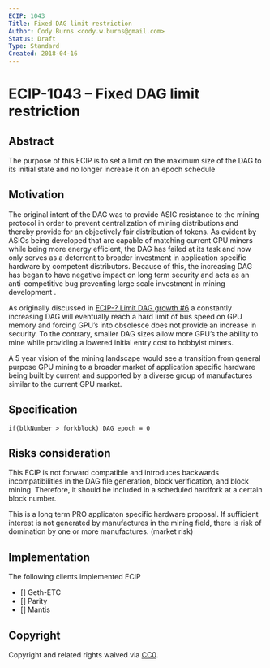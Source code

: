 ```yaml
---
ECIP: 1043
Title: Fixed DAG limit restriction 
Author: Cody Burns <cody.w.burns@gmail.com>
Status: Draft
Type: Standard
Created: 2018-04-16
---
```


# ECIP-1043 – Fixed DAG limit restriction   

## Abstract
The purpose of this ECIP is to set a limit on the maximum size of the DAG to its initial state and no longer increase it on an epoch schedule

## Motivation
The original intent of the DAG was to provide ASIC resistance to the mining protocol in order to prevent centralization of mining distributions and thereby provide for an objectively fair distribution of tokens. As evident by ASICs being developed that are capable of matching current GPU miners while being more energy efficient, the DAG has failed at its task and now only serves as a deterrent to broader investment in application specific hardware by competent distributors. Because of this, the increasing DAG has began to have negative impact on long term security and acts as an anti-competitive bug preventing large scale investment in mining development .  

As originally discussed in [ECIP-? Limit DAG growth #6](https://github.com/ethereumproject/ECIPs/issues/6) a constantly increasing DAG will eventually reach a hard limit of bus speed on GPU memory and forcing GPU’s into obsolesce does not provide an increase in security. To the contrary, smaller DAG sizes allow more GPU’s the ability to mine while providing a lowered initial entry cost to hobbyist miners.  

A 5 year vision of the mining landscape would see a transition from general purpose GPU mining to a broader market of application specific hardware being built by current and supported by a diverse group of manufactures similar to the current GPU market.

## Specification
`if(blkNumber > forkblock) DAG epoch = 0`

## Risks consideration
This ECIP is not forward compatible and introduces backwards incompatibilities in the DAG file generation, block verification, and block mining. Therefore, it should be included in a scheduled hardfork at a certain block number.

This is a long term PRO applicaton specific hardware proposal. If sufficient interest is not generated by manufactures in the mining field, there is risk of domination by one or more manufactures. (market risk)  

## Implementation
The following clients implemented ECIP

- [] Geth-ETC
- [] Parity
- [] Mantis

## Copyright
Copyright and related rights waived via [CC0](https://creativecommons.org/publicdomain/zero/1.0/).

